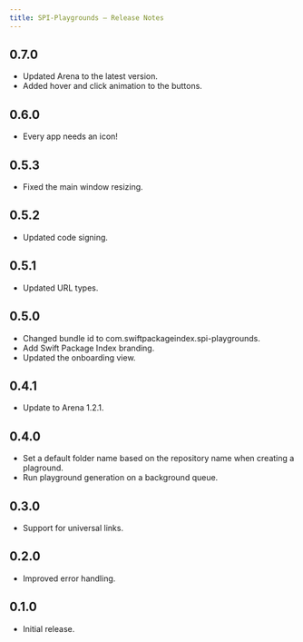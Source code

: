 ```yaml
---
title: SPI-Playgrounds – Release Notes
---
```


<section>

## 0.7.0

- Updated Arena to the latest version.
- Added hover and click animation to the buttons.

## 0.6.0

- Every app needs an icon!

## 0.5.3

- Fixed the main window resizing.

## 0.5.2

- Updated code signing.

## 0.5.1

- Updated URL types.

## 0.5.0

- Changed bundle id to com.swiftpackageindex.spi-playgrounds.
- Add Swift Package Index branding.
- Updated the onboarding view.

## 0.4.1

- Update to Arena 1.2.1.

## 0.4.0

- Set a default folder name based on the repository name when creating a plaground.
- Run playground generation on a background queue.

## 0.3.0

- Support for universal links.

## 0.2.0

- Improved error handling.

## 0.1.0

- Initial release.

</section>
